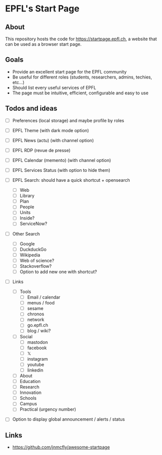 # EPFL's Start Page


## About

This repository hosts the code for https://startpage.epfl.ch, a website that
can be used as a browser start page.


## Goals

* Provide an excellent start page for the EPFL community
* Be useful for different roles (students, researchers, admins, techies, etc...)
* Should list every useful services of EPFL
* The page must be intuitive, efficient, configurable and easy to use


## Todos and ideas

- [ ] Preferences (local storage) and maybe profile by roles
- [ ] EPFL Theme (with dark mode option)
- [ ] EPFL News (actu) (with channel option)
- [ ] EPFL RDP (revue de presse)
- [ ] EPFL Calendar (memento) (with channel option)
- [ ] EPFL Services Status (with option to hide them)
- [ ] EPFL Search: should have a quick shortcut + opensearch
  - [ ] Web
  - [ ] Library
  - [ ] Plan
  - [ ] People
  - [ ] Units
  - [ ] Inside?
  - [ ] ServiceNow?
- [ ] Other Search
  - [ ] Google
  - [ ] DuckduckGo
  - [ ] Wikipedia
  - [ ] Web of science?
  - [ ] Stackoverflow?
  - [ ] Option to add new one with shortcut?
- [ ] Links
  - [ ] Tools
    - [ ] Email / calendar
    - [ ] menus / food
    - [ ] sesame
    - [ ] chronos
    - [ ] network
    - [ ] go.epfl.ch
    - [ ] blog / wiki?
  - [ ] Social
    - [ ] mastodon
    - [ ] facebook
    - [ ] 𝕏
    - [ ] instagram
    - [ ] youtube
    - [ ] linkedin
  - [ ] About
  - [ ] Education
  - [ ] Research
  - [ ] Innovation
  - [ ] Schools
  - [ ] Campus
  - [ ] Practical (urgency number)
- [ ] Option to display global announcement / alerts / status


## Links

* https://github.com/jnmcfly/awesome-startpage
